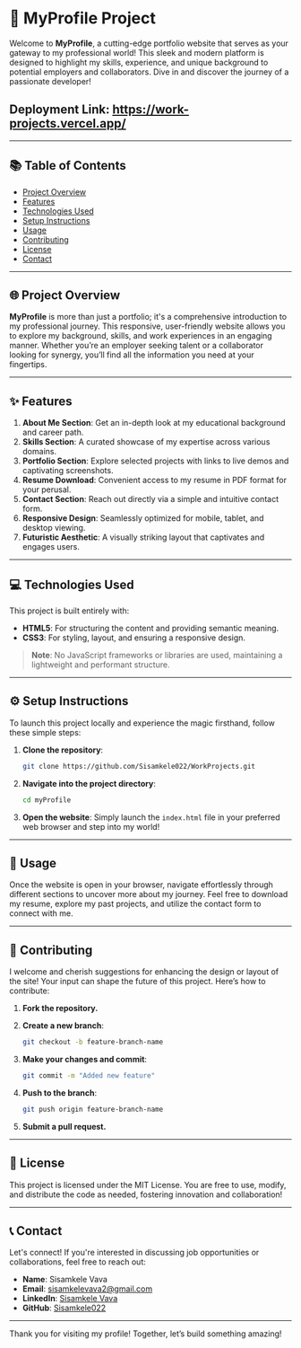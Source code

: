 
# 🚀 MyProfile Project

Welcome to **MyProfile**, a cutting-edge portfolio website that serves as your gateway to my professional world! This sleek and modern platform is designed to highlight my skills, experience, and unique background to potential employers and collaborators. Dive in and discover the journey of a passionate developer!

## Deployment Link: https://work-projects.vercel.app/

---

## 📚 Table of Contents

- [Project Overview](#project-overview)
- [Features](#features)
- [Technologies Used](#technologies-used)
- [Setup Instructions](#setup-instructions)
- [Usage](#usage)
- [Contributing](#contributing)
- [License](#license)
- [Contact](#contact)

---

## 🌐 Project Overview

**MyProfile** is more than just a portfolio; it's a comprehensive introduction to my professional journey. This responsive, user-friendly website allows you to explore my background, skills, and work experiences in an engaging manner. Whether you’re an employer seeking talent or a collaborator looking for synergy, you’ll find all the information you need at your fingertips.

---

## ✨ Features

1. **About Me Section**: Get an in-depth look at my educational background and career path.
2. **Skills Section**: A curated showcase of my expertise across various domains.
3. **Portfolio Section**: Explore selected projects with links to live demos and captivating screenshots.
4. **Resume Download**: Convenient access to my resume in PDF format for your perusal.
5. **Contact Section**: Reach out directly via a simple and intuitive contact form.
6. **Responsive Design**: Seamlessly optimized for mobile, tablet, and desktop viewing.
7. **Futuristic Aesthetic**: A visually striking layout that captivates and engages users.

---

## 💻 Technologies Used

This project is built entirely with:

- **HTML5**: For structuring the content and providing semantic meaning.
- **CSS3**: For styling, layout, and ensuring a responsive design.
  
> **Note**: No JavaScript frameworks or libraries are used, maintaining a lightweight and performant structure.

---

## ⚙️ Setup Instructions

To launch this project locally and experience the magic firsthand, follow these simple steps:

1. **Clone the repository**:
   ```bash
   git clone https://github.com/Sisamkele022/WorkProjects.git
   ```

2. **Navigate into the project directory**:
   ```bash
   cd myProfile
   ```

3. **Open the website**: Simply launch the `index.html` file in your preferred web browser and step into my world!

---

## 🚀 Usage

Once the website is open in your browser, navigate effortlessly through different sections to uncover more about my journey. Feel free to download my resume, explore my past projects, and utilize the contact form to connect with me.

---

## 🤝 Contributing

I welcome and cherish suggestions for enhancing the design or layout of the site! Your input can shape the future of this project. Here’s how to contribute:

1. **Fork the repository.**
2. **Create a new branch**:
   ```bash
   git checkout -b feature-branch-name
   ```

3. **Make your changes and commit**:
   ```bash
   git commit -m "Added new feature"
   ```

4. **Push to the branch**:
   ```bash
   git push origin feature-branch-name
   ```

5. **Submit a pull request.**

---

## 📜 License

This project is licensed under the MIT License. You are free to use, modify, and distribute the code as needed, fostering innovation and collaboration!

---

## 📞 Contact

Let's connect! If you're interested in discussing job opportunities or collaborations, feel free to reach out:

- **Name**: Sisamkele Vava
- **Email**: [sisamkelevava2@gmail.com](mailto:sisamkelevava2@gmail.com)
- **LinkedIn**: [Sisamkele Vava](https://www.linkedin.com/in/sisamkele-vava)
- **GitHub**: [Sisamkele022](https://github.com/Sisamkele022)

---

Thank you for visiting my profile! Together, let’s build something amazing!
```
